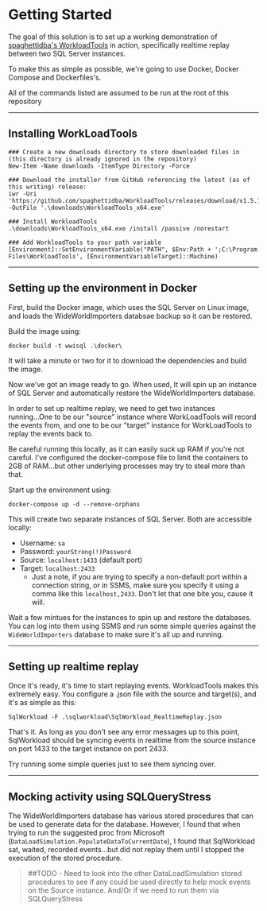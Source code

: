 # Getting Started

The goal of this solution is to set up a working demonstration of [spaghettidba's WorkloadTools](https://github.com/spaghettidba/WorkloadTools) in action, specifically realtime replay between two SQL Server instances.

To make this as simple as possible, we're going to use Docker, Docker Compose and Dockerfiles's.

All of the commands listed are assumed to be run at the root of this repository

----

## Installing WorkLoadTools

```pwsh
### Create a new downloads directory to store downloaded files in (this directory is already ignored in the repository)
New-Item -Name downloads -ItemType Directory -Force

### Download the installer from GitHub referencing the latest (as of this writing) release:
iwr -Uri 'https://github.com/spaghettidba/WorkloadTools/releases/download/v1.5.17/WorkloadTools_x64.exe' -OutFile '.\downloads\WorkloadTools_x64.exe'

### Install WorkloadTools
.\downloads\WorkloadTools_x64.exe /install /passive /norestart

### Add WorkloadTools to your path variable
[Environment]::SetEnvironmentVariable("PATH", $Env:Path + ';C:\Program Files\WorkloadTools', [EnvironmentVariableTarget]::Machine)
```

----

## Setting up the environment in Docker

First, build the Docker image, which uses the SQL Server on Linux image, and loads the WideWorldImporters databsae backup so it can be restored.

Build the image using:

```plaintext
docker build -t wwisql .\docker\
```

It will take a minute or two for it to download the dependencies and build the image.

Now we've got an image ready to go. When used, It will spin up an instance of SQL Server and automatically restore the WideWorldImporters database.

In order to set up realtime replay, we need to get two instances running...One to be our "source" instance where WorkLoadTools will record the events from, and one to be our "target" instance for WorkLoadTools to replay the events back to.

Be careful running this locally, as it can easily suck up RAM if you're not careful. I've configured the docker-compose file to limit the containers to 2GB of RAM...but other underlying processes may try to steal more than that.

Start up the environment using:

```plaintext
docker-compose up -d --remove-orphans
```

This will create two separate instances of SQL Server. Both are accessible locally:

* Username: `sa`
* Password: `yourStrong(!)Password`
* Source: `localhost:1433` (default port)
* Target: `localhost:2433`
  * Just a note, if you are trying to specify a non-default port within a connection string, or in SSMS, make sure you specify it using a comma like this `localhost,2433`. Don't let that one bite you, cause it will.

Wait a few mintues for the instances to spin up and restore the databases. You can log into them using SSMS and run some simple queries against the `WideWorldImporters` database to make sure it's all up and running.

----

## Setting up realtime replay

Once it's ready, it's time to start replaying events. WorkloadTools makes this extremely easy. You configure a .json file with the source and target(s), and it's as simple as this:

```plaintext
SqlWorkload -F .\sqlworkload\SqlWorkload_RealtimeReplay.json
```

That's it. As long as you don't see any error messages up to this point, SqlWorkload should be syncing events in realtime from the source instance on port 1433 to the target instance on port 2433.

Try running some simple queries just to see them syncing over.

----

## Mocking activity using SQLQueryStress

The WideWorldImporters database has various stored procedures that can be used to generate data for the database. However, I found that when trying to run the suggested proc from Microsoft (`DataLoadSimulation.PopulateDataToCurrentDate`), I found that SqlWorkload sat, waited, recorded events...but did not replay them until I stopped the execution of the stored procedure.

> ##TODO - Need to look into the other DataLoadSimulation stored procedures to see if any could be used directly to help mock events on the Source instance. And/Or if we need to run them via SQLQueryStress

